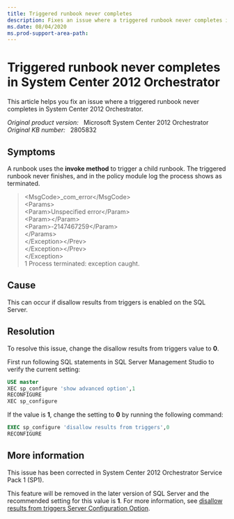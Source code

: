 ```yaml
---
title: Triggered runbook never completes
description: Fixes an issue where a triggered runbook never completes in System Center 2012 Orchestrator.
ms.date: 08/04/2020
ms.prod-support-area-path:
---
```

# Triggered runbook never completes in System Center 2012 Orchestrator

This article helps you fix an issue where a triggered runbook never completes in System Center 2012 Orchestrator.

_Original product version:_ &nbsp; Microsoft System Center 2012 Orchestrator  
_Original KB number:_ &nbsp; 2805832

## Symptoms

A runbook uses the **invoke method** to trigger a child runbook. The triggered runbook never finishes, and in the policy module log the process shows as terminated.

> \<MsgCode>_com_error\</MsgCode>  
> \<Params>  
> \<Param>Unspecified error\</Param>  
> \<Param>\</Param>  
> \<Param>-2147467259\</Param>  
> \</Params>  
> \</Exception>\</Prev>  
> \</Exception>\</Prev>  
> \</Exception>  
> 1 Process terminated: exception caught.

## Cause

This can occur if disallow results from triggers is enabled on the SQL Server.

## Resolution

To resolve this issue, change the disallow results from triggers value to **0**.

First run following SQL statements in SQL Server Management Studio to verify the current setting:

```sql
USE master  
XEC sp_configure 'show advanced option',1  
RECONFIGURE  
XEC sp_configure
```

If the value is **1**, change the setting to **0** by running the following command:

```sql
EXEC sp_configure 'disallow results from triggers',0  
RECONFIGURE
```

## More information

This issue has been corrected in System Center 2012 Orchestrator Service Pack 1 (SP1).

This feature will be removed in the later version of SQL Server and the recommended setting for this value is **1**. For more information, see [disallow results from triggers Server Configuration Option](/sql/database-engine/configure-windows/disallow-results-from-triggers-server-configuration-option?redirectedfrom=MSDN&view=sql-server-ver15).
